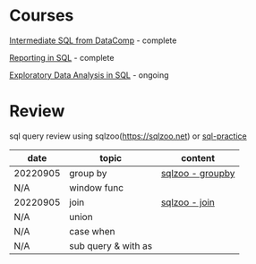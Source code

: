 # Courses

[Intermediate SQL from DataComp](https://learn.datacamp.com/courses/intermediate-sql) - complete

[Reporting in SQL](https://learn.datacamp.com/courses/reporting-in-sql) - complete

[Exploratory Data Analysis in SQL](https://learn.datacamp.com/courses/exploratory-data-analysis-in-sql) - ongoing

# Review

sql query review using sqlzoo(https://sqlzoo.net) or [sql-practice](https://www.sql-practice.com/)

date|topic|content
-----|-----|-----
20220905|group by|[sqlzoo - groupby](https://sqlzoo.net/wiki/SELECT_.._GROUP_BY)|
N/A|window func|
20220905|join|[sqlzoo - join](https://sqlzoo.net/wiki/JOIN_Quiz)
N/A|union|
N/A|case when|
N/A|sub query & with as|

